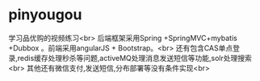 # pinyougou
学习品优购的视频练习\<br>
后端框架采用Spring +SpringMVC+mybatis +Dubbox 。前端采用angularJS + Bootstrap。\<br>
还有包含CAS单点登录,redis缓存处理秒杀等问题,activeMQ处理消息发送短信等功能,solr处理搜索\<br>
其他还有微信支付,发送短信,分布部署等没有条件实现\<br>
